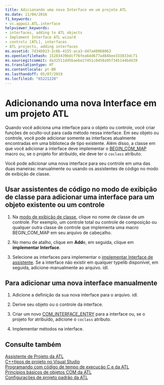 ```yaml
---
title: Adicionando uma nova Interface em um projeto ATL
ms.date: 11/04/2016
f1_keywords:
- vc.appwiz.ATL.interface
helpviewer_keywords:
- interfaces, adding to ATL objects
- Implement Interface ATL wizard
- controls [ATL], interfaces
- ATL projects, adding interfaces
ms.assetid: 7d34b023-2c6b-4155-aca3-d47a40968063
ms.openlocfilehash: 15283439bdcf76fea64d677ad84bee333833dc71
ms.sourcegitcommit: da32511dd5baebe27451c0458a95f345144bd439
ms.translationtype: HT
ms.contentlocale: pt-BR
ms.lasthandoff: 05/07/2019
ms.locfileid: "65221228"
---
```

# <a name="adding-a-new-interface-in-an-atl-project"></a>Adicionando uma nova Interface em um projeto ATL

Quando você adiciona uma interface para o objeto ou controle, você criar funções de oculto-out para cada método nessa interface. Em seu objeto ou controle, você pode adicionar somente as interfaces atualmente encontradas em uma biblioteca de tipo existente. Além disso, a classe em que você adicionar a interface deve implementar o [BEGIN_COM_MAP](com-map-macros.md#begin_com_map) macro ou, se o projeto for atribuído, ele deve ter o `coclass` atributo.

Você pode adicionar uma nova interface para seu controle em uma das duas maneiras: manualmente ou usando os assistentes de código no modo de exibição de classe.

## <a name="to-use-code-wizards-in-class-view-to-add-an-interface-to-an-existing-object-or-control"></a>Usar assistentes de código no modo de exibição de classe para adicionar uma interface para um objeto existente ou um controle

1. Na [modo de exibição de classe](/visualstudio/ide/viewing-the-structure-of-code), clique no nome de classe de um controle. Por exemplo, um controle total ou controle de composição ou qualquer outra classe de controle que implementa uma macro BEGIN_COM_MAP em seu arquivo de cabeçalho.

1. No menu de atalho, clique em **Add**e, em seguida, clique em **implementar Interface**.

1. Selecione as interfaces para implementar o [implementar Interface de assistente](../../ide/implement-interface-wizard.md). Se a interface não existir em qualquer typelib disponível, em seguida, adicione-manualmente ao arquivo. idl.

## <a name="to-add-a-new-interface-manually"></a>Para adicionar uma nova interface manualmente

1. Adicione a definição da sua nova interface para o arquivo. idl.

1. Derive seu objeto ou o controle da interface.

1. Criar um novo [COM_INTERFACE_ENTRY](com-interface-entry-macros.md#com_interface_entry) para a interface ou, se o projeto for atribuído, adicione o `coclass` atributo.

1. Implementar métodos na interface.

## <a name="see-also"></a>Consulte também

[Assistente de Projeto da ATL](../../atl/reference/atl-project-wizard.md)<br/>
[C++tipos de projeto no Visual Studio](../../build/reference/visual-cpp-project-types.md)<br/>
[Programando com código de tempo de execução C e da ATL](../../atl/programming-with-atl-and-c-run-time-code.md)<br/>
[Princípios básicos de objetos COM da ATL](../../atl/fundamentals-of-atl-com-objects.md)<br/>
[Configurações de projeto padrão da ATL](../../atl/reference/default-atl-project-configurations.md)
